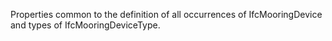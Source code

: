 Properties common to the definition of all occurrences of IfcMooringDevice and types of IfcMooringDeviceType.